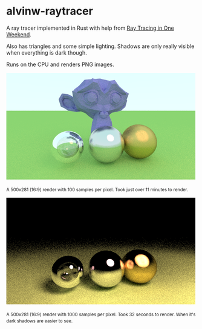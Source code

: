 # alvinw-raytracer
A ray tracer implemented in Rust with help from [Ray Tracing in One Weekend](https://raytracing.github.io/).

Also has triangles and some simple lighting. Shadows are only really visible when everything is dark though.

Runs on the CPU and renders PNG images.

![Example image](./img/example1.png)

<small>A 500x281 (16:9) render with 100 samples per pixel. Took just over 11 minutes to render.</small>

![Example image 2](./img/example2.png)

<small>A 500x281 (16:9) render with 1000 samples per pixel. Took 32 seconds to render. When it's dark shadows are easier to see.</small>
